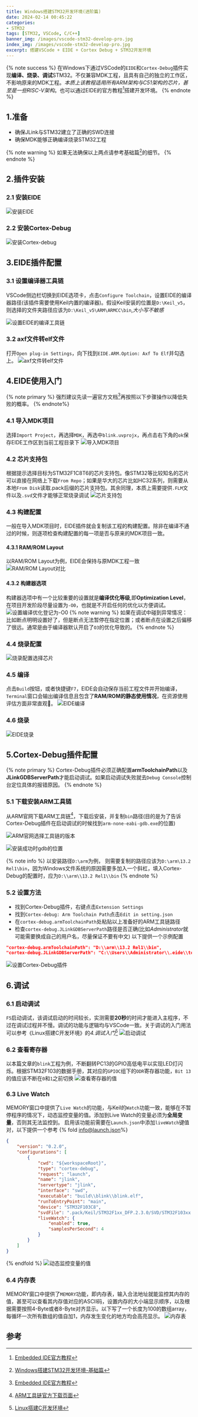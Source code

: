 ```yaml
---
title: Windows搭建STM32开发环境(进阶篇)
date: 2024-02-14 00:45:22
categories:
- STM32
tags: [STM32, VSCode, C/C++]
banner_img: /images/vscode-stm32-develop-pro.jpg
index_img: /images/vscode-stm32-develop-pro.jpg
excerpt: 搭建VSCode + EIDE + Cortex Debug + STM32开发环境
---
```


{% note success %}
在Windows下通过VSCode的`EIDE`和`Cortex-Debug`插件实现**编译、烧录、调试**STM32。不仅兼容MDK工程，且具有自己的独立的工作区，不影响原来的MDK工程。*本质上该教程适用所有ARM架构与C51架构的芯片，甚至是一些RISC-V架构*。也可以通过EIDE的官方教程[^1]搭建开发环境。
{% endnote %}

## 1.准备
- 确保JLink与STM32建立了正确的SWD连接
- 确保MDK能够正确编译烧录STM32工程

{% note warning %}
如果无法确保以上两点请参考基础篇[^2]的细节。
{% endnote %}

## 2.插件安装
### 2.1 安装EIDE
![安装EIDE](eide.png)
### 2.2 安装Cortex-Debug
![安装Cortex-debug](cortex_debug.png)

## 3.EIDE插件配置
### 3.1 设置编译器工具链
VSCode侧边栏切换到EIDE选项卡，点击`Configure Toolchain`，设置EIDE的编译器路径(该插件需要使用Keil内置的编译器)。假设Keil安装的位置是`D:\Keil_v5`，则选择的文件夹路径应该为`D:\Keil_v5\ARM\ARMCC\bin`,*大小写不敏感*

![设置EIDE的编译工具链](eide_toolchain.png)

### 3.2 axf文件转elf文件
打开`Open plug-in Settings`，向下找到`EIDE.ARM.Option: Axf To Elf`并勾选上。
![axf文件转elf文件](axf_to_elf.png)
## 4.EIDE使用入门
{% note primary %}
强烈建议先读一遍官方文档[^1]再按照以下步骤操作以降低失败的概率。
{% endnote%}
### 4.1 导入MDK项目
选择`Import Project`，再选择`MDK`，再选中`blink.uvprojx`，再点击右下角的`ok`保存EIDE工作区到当前工程目录下
![导入MDK项目](import_project.gif)
### 4.2 芯片支持包
根据提示选择目标为STM32F1C8T6的芯片支持包。像STM32等比较知名的芯片可以直接在网络上下载`From Repo`；如果是华大的芯片比如HC32系列，则需要从本地`From Disk`读取.pack后缀的芯片支持包。其余同理，本质上需要提供`.FLM`文件以及`.svd`文件才能够正常烧录调试
![芯片支持包](package_support.gif)
### 4.3 构建配置
一般在导入MDK项目时，EIDE插件就会复制该工程的构建配置。除非在编译不通过的时候，则逐项检查构建配置的每一项是否与原来的MDK项目一致。
#### 4.3.1 RAM/ROM Layout
以RAM/ROM Layout为例，EIDE会保持与原MDK工程一致
![RAM/ROM Layout对比](ram_rom.png)
#### 4.3.2 构建器选项
构建器选项中有一个比较重要的设置就是**编译优化等级**,即**Optimization Level**，在项目开发阶段尽量设置为`-O0`，也就是不开启任何的优化以方便调试。
![设置编译优化登记为-O0](optimization_level.png)
{% note warning %}
如果在调试中碰到异常情况：比如断点明明设置好了，但是断点无法暂停在指定位置；或者断点在设置之后偏移了很远。通常是由于编译器默认开启了`O3`的优化导致的。
{% endnote %}
### 4.4 烧录配置
![烧录配置选择芯片](flash_config.png)
### 4.5 编译
点击`Build`按钮，或者快捷键`F7`，EIDE会自动保存当前工程文件并开始编译，`Terminal`窗口会输出编译信息且包含了**RAM/ROM的静态使用情况**，在资源使用评估方面非常直观🎉。
![EIDE编译](eide_build.png)
### 4.6 烧录
![EIDE烧录](eide_flash.png)

## 5.Cortex-Debug插件配置
{% note primary %}
Cortex-Debug插件必须正确配置**armToolchainPath**以及**JLinkGDBServerPath**才能启动调试。如果启动调试失败就去`Debug Console`控制台定位具体的报错原因。
{% endnote %}
### 5.1 下载安装ARM工具链
从ARM官网下载ARM工具链[^3]，下载后安装，并复制`bin`路径(目的是为了告诉Cortex-Debug插件在启动调试的时候找到`arm-none-eabi-gdb.exe`的位置)

![ARM官网选择工具链的版本](arm-gun-toochain.png)

![安装成功时gdb的位置](arm-gdb-location.png)

{% note info %}
以安装路径`D:\arm`为例， 则需要复制的路径应该为`D:\arm\13.2 Rel1\bin`，因为Windows文件系统的原因需要多加入一个斜杠，填入Cortex-Debug的配置时，应为`D:\\arm\\13.2 Rel1\\bin`
{% endnote %}

### 5.2 设置方法
- 找到Cortex-Debug插件，右键点击`Extension Settings`
- 找到`Cortex-debug: Arm Toolchain Path`点击`Edit in setting.json`
- 在`cortex-debug.armToolchainPath`处粘贴以上准备好的ARM工具链路径
- 检查`cortex-debug.JLinkGDBServerPath`路径是否正确(比如*Administrator*就可能需要换成自己的用户名，尽量保证不要有中文)
以下提供一个示例配置
```json
"cortex-debug.armToolchainPath": "D:\\arm\\13.2 Rel1\\bin",
"cortex-debug.JLinkGDBServerPath": "C:\\Users\\Administrator\\.eide\\tools\\jlink\\JLinkGDBServerCL.exe",
```
![设置Cortex-Debug插件](debug_config.gif)

## 6.调试
### 6.1 启动调试
`F5`启动调试，该调试启动的时间较长，实测需要**20秒**的时间才能进入主程序，不过在调试过程并不慢。调试的功能与逻辑均与VSCode一致。关于调试的入门用法可以参考《Linux搭建C开发环境》的*4.调试入门*[^4]
![启动调试](debug.gif)
### 6.2 查看寄存器
以本篇文章的`blink`工程为例，不断翻转PC13的GPIO高低电平以实现LED灯闪烁。根据STM32F103的数据手册，其对应的`GPIOC`组下的`ODR`寄存器功能，`Bit 13`的值应该不断在`0`和`1`之前切换
![查看寄存器的值](register.gif)
### 6.3 Live Watch
MEMORY窗口中提供了`Live Watch`的功能，与Keil的`Watch`功能一致，能够在不暂停程序的情况下，动态监控变量的值。添加到Live Watch的变量必须为**全局变量**，否则其无法监控到。
启用该功能前需要在`Launch.json`中添加`liveWatch`键值对，以下提供一个参考
{% fold info@launch.json%}
```json
{
    "version": "0.2.0",
    "configurations": [
        {
            "cwd": "${workspaceRoot}",
            "type": "cortex-debug",
            "request": "launch",
            "name": "jlink",
            "servertype": "jlink",
            "interface": "swd",
            "executable": "build\\blink\\blink.elf",
            "runToEntryPoint": "main",
            "device": "STM32F103C8",
            "svdFile": ".pack/Keil/STM32F1xx_DFP.2.3.0/SVD/STM32F103xx.svd",
            "liveWatch": {
                "enabled": true,
                "samplesPerSecond": 4
            }
        }
    ]
}
```
{% endfold %}
![动态监控变量的值](live_watch.gif)
### 6.4 内存表
MEMORY窗口中提供了`MEMORY`功能，即内存表，输入合法地址就能监控其内存的值，甚至可以查看其内存值对应的ASCII码，设置内存的大小端显示顺序，以及根据需要按照4-Byte或者8-Byte对齐显示。以下写了一个长度为100的数组array，每循环一次所有数组的值自加1，内存发生变化的地方均会高亮显示。
![内存表](memory.gif)

## 参考
[^1]: [Embedded IDE官方教程](https://em-ide.com/zh-cn/docs/intro)
[^2]: [Windows搭建STM32开发环境-基础篇](https://blog.gogo.uno/2024/02/12/vscode-stm32-develop/)
[^3]: [ARM工具链官方下载页面](https://developer.arm.com/downloads/-/arm-gnu-toolchain-downloads)
[^4]: [Linux搭建C开发环境](https://blog.gogo.uno/2024/02/04/vscode-develop-c/)